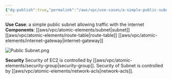 ```yaml
---
{"dg-publish":true,"permalink":"/aws/vpc/use-cases/a-simple-public-subnet-with-internet-access/"}
---
```


**Use Case**: a simple public subnet allowing traffic with the internet
**Components**: [[aws/vpc/atomic-elements/subnet\|subnet]]  [[aws/vpc/atomic-elements/route-table\|route-table]]  [[aws/vpc/atomic-elements/internet-gateway\|internet-gateway]]

![Public Subnet.png](/img/user/aws/vpc/png/Public%20Subnet.png)

**Security**
Security of EC2 is controlled by [[aws/vpc/atomic-elements/security-group\|security-group]].
Security of Subnet is controlled by [[aws/vpc/atomic-elements/network-acls\|network-acls]].